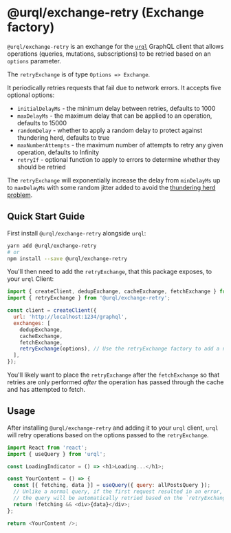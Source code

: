# @urql/exchange-retry (Exchange factory)

`@urql/exchange-retry` is an exchange for the [`urql`](../../README.md) GraphQL client that allows operations (queries, mutations, subscriptions) to be retried based on an `options` parameter.

The `retryExchange` is of type `Options => Exchange`.

It periodically retries requests that fail due to network errors. It accepts five optional options:

- `initialDelayMs` - the minimum delay between retries, defaults to 1000
- `maxDelayMs` - the maximum delay that can be applied to an operation, defaults to 15000
- `randomDelay` - whether to apply a random delay to protect against thundering herd, defaults to true
- `maxNumberAttempts` - the maximum number of attempts to retry any given operation, defaults to Infinity
- `retryIf` - optional function to apply to errors to determine whether they should be retried

The `retryExchange` will exponentially increase the delay from `minDelayMs` up to `maxDelayMs` with some random jitter added to avoid the [thundering herd problem](https://en.wikipedia.org/wiki/Thundering_herd_problem).

## Quick Start Guide

First install `@urql/exchange-retry` alongside `urql`:

```sh
yarn add @urql/exchange-retry
# or
npm install --save @urql/exchange-retry
```

You'll then need to add the `retryExchange`, that this package exposes, to your
`urql` Client:

```js
import { createClient, dedupExchange, cacheExchange, fetchExchange } from 'urql';
import { retryExchange } from '@urql/exchange-retry';

const client = createClient({
  url: 'http://localhost:1234/graphql',
  exchanges: [
    dedupExchange,
    cacheExchange,
    fetchExchange,
    retryExchange(options), // Use the retryExchange factory to add a new exchange
  ],
});
```

You'll likely want to place the `retryExchange` after the `fetchExchange` so that retries are only performed _after_ the operation has passed through the cache and has attempted to fetch.

## Usage

After installing `@urql/exchange-retry` and adding it to your `urql` client, `urql` will retry operations based on the options passed to the `retryExchange`.

```js
import React from 'react';
import { useQuery } from 'urql';

const LoadingIndicator = () => <h1>Loading...</h1>;

const YourContent = () => {
  const [{ fetching, data }] = useQuery({ query: allPostsQuery });
  // Unlike a normal query, if the first request resulted in an error,
  // the query will be automatically retried based on the `retryExchange` options
  return !fetching && <div>{data}</div>;
};

return <YourContent />;
```

<!-- TODO?: Add code sandbox demo -->
